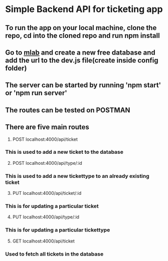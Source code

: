 # Simple Backend API for ticketing app

## To run the app on your local machine, clone the repo, cd into the cloned repo and run npm install

## Go to [mlab](https://mlab.com) and create a new free database and add the url to the dev.js file(create inside config folder)

## The server can be started by running 'npm start' or 'npm run server'

## The routes can be tested on POSTMAN

## There are five main routes

1. POST localhost:4000/api/ticket
### This is used to add a new ticket to the database

2. POST localhost:4000/api/type/:id
### This is used to add a new tickettype to an already existing ticket

3. PUT localhost:4000/api/ticket/:id
### This is for updating a particular ticket

4. PUT localhost:4000/api/type/:id
### This is for updating a particular tickettype

5. GET localhost:4000/api/ticket
### Used to fetch all tickets in the database



